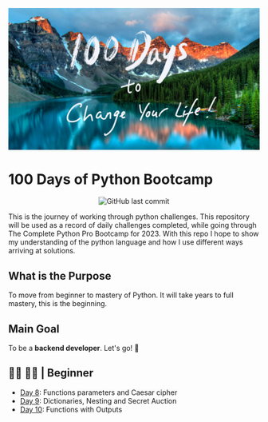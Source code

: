 ![appbrewery](https://github.com/tshepop/100-days-of-python/blob/main/images/AppBreweryWallpaper%209.jpg)
# 100 Days of Python Bootcamp
<div align='center'>

![GitHub last commit](https://img.shields.io/github/last-commit/tshepop/100-days-of-python)

</div>

This is the journey of working through python challenges. This repository will be used as a record of daily challenges completed, while going through The Complete Python Pro Bootcamp for 2023. With this repo I hope to show my understanding of the python language and how I use different ways arriving at solutions.

## What is the Purpose

To move from beginner to mastery of Python. It will take years to full mastery, this is the beginning. 

## Main Goal
To be a **backend developer**.
Let's go! :rocket:

## :man_technologist: :man_student: | Beginner

- [Day 8](day-8/README.md): Functions parameters and Caesar cipher
- [Day 9](day-9/README.md): Dictionaries, Nesting and Secret Auction
- [Day 10](day-10/README.md): Functions with Outputs